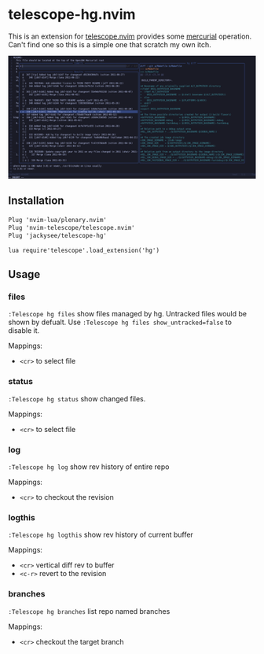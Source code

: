 # telescope-hg.nvim

This is an extension for [telescope.nvim][] provides some [mercurial] operation. Can't find one so this is a simple one that scratch my own itch.

[mercurial]: https://www.mercurial-scm.org/
[telescope.nvim]: https://github.com/nvim-telescope/telescope.nvim

![telescope-hg plugin](./telescope-hg.png?raw=true)

## Installation

```vim
Plug 'nvim-lua/plenary.nvim'
Plug 'nvim-telescope/telescope.nvim'
Plug 'jackysee/telescope-hg'
```

```vim
lua require'telescope'.load_extension('hg')
```

## Usage

### files

`:Telescope hg files` show files managed by hg. Untracked files would be shown by defualt. Use `:Telescope hg files show_untracked=false` to disable it.

Mappings: 
- `<cr>` to select file

### status

`:Telescope hg status` show changed files.

Mappings:
- `<cr>` to select file

### log

`:Telescope hg log` show rev history of entire repo

Mappings:
- `<cr>` to checkout the revision

### logthis

`:Telescope hg logthis` show rev history of current buffer

Mappings:
- `<cr>` vertical diff rev to buffer
- `<c-r>` revert to the revision

### branches

`:Telescope hg branches` list repo named branches

Mappings:
- `<cr>` checkout the target branch

